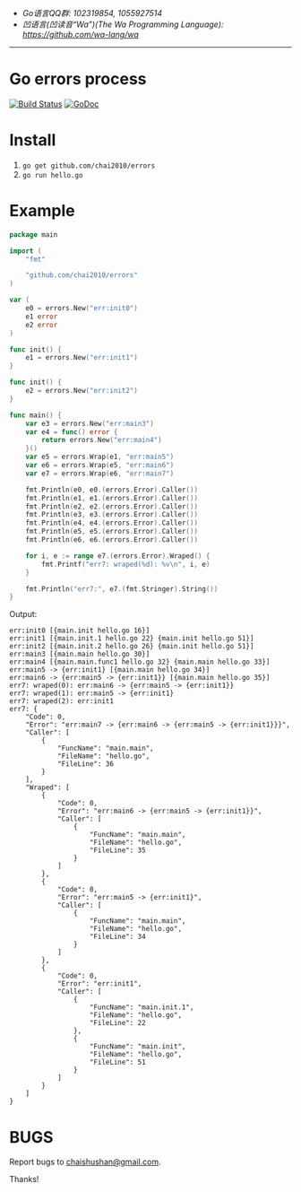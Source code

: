 - *Go语言QQ群: 102319854, 1055927514*
- *凹语言(凹读音“Wa”)(The Wa Programming Language): https://github.com/wa-lang/wa*

----

# Go errors process

[![Build Status](https://travis-ci.org/chai2010/errors.svg)](https://travis-ci.org/chai2010/errors)
[![GoDoc](https://godoc.org/github.com/chai2010/errors?status.svg)](https://godoc.org/github.com/chai2010/errors)

# Install

1. `go get github.com/chai2010/errors`
2. `go run hello.go`


# Example

```Go
package main

import (
	"fmt"

	"github.com/chai2010/errors"
)

var (
	e0 = errors.New("err:init0")
	e1 error
	e2 error
)

func init() {
	e1 = errors.New("err:init1")
}

func init() {
	e2 = errors.New("err:init2")
}

func main() {
	var e3 = errors.New("err:main3")
	var e4 = func() error {
		return errors.New("err:main4")
	}()
	var e5 = errors.Wrap(e1, "err:main5")
	var e6 = errors.Wrap(e5, "err:main6")
	var e7 = errors.Wrap(e6, "err:main7")

	fmt.Println(e0, e0.(errors.Error).Caller())
	fmt.Println(e1, e1.(errors.Error).Caller())
	fmt.Println(e2, e2.(errors.Error).Caller())
	fmt.Println(e3, e3.(errors.Error).Caller())
	fmt.Println(e4, e4.(errors.Error).Caller())
	fmt.Println(e5, e5.(errors.Error).Caller())
	fmt.Println(e6, e6.(errors.Error).Caller())

	for i, e := range e7.(errors.Error).Wraped() {
		fmt.Printf("err7: wraped(%d): %v\n", i, e)
	}

	fmt.Println("err7:", e7.(fmt.Stringer).String())
}
```

Output:

```
err:init0 [{main.init hello.go 16}]
err:init1 [{main.init.1 hello.go 22} {main.init hello.go 51}]
err:init2 [{main.init.2 hello.go 26} {main.init hello.go 51}]
err:main3 [{main.main hello.go 30}]
err:main4 [{main.main.func1 hello.go 32} {main.main hello.go 33}]
err:main5 -> {err:init1} [{main.main hello.go 34}]
err:main6 -> {err:main5 -> {err:init1}} [{main.main hello.go 35}]
err7: wraped(0): err:main6 -> {err:main5 -> {err:init1}}
err7: wraped(1): err:main5 -> {err:init1}
err7: wraped(2): err:init1
err7: {
	"Code": 0,
	"Error": "err:main7 -> {err:main6 -> {err:main5 -> {err:init1}}}",
	"Caller": [
		{
			"FuncName": "main.main",
			"FileName": "hello.go",
			"FileLine": 36
		}
	],
	"Wraped": [
		{
			"Code": 0,
			"Error": "err:main6 -> {err:main5 -> {err:init1}}",
			"Caller": [
				{
					"FuncName": "main.main",
					"FileName": "hello.go",
					"FileLine": 35
				}
			]
		},
		{
			"Code": 0,
			"Error": "err:main5 -> {err:init1}",
			"Caller": [
				{
					"FuncName": "main.main",
					"FileName": "hello.go",
					"FileLine": 34
				}
			]
		},
		{
			"Code": 0,
			"Error": "err:init1",
			"Caller": [
				{
					"FuncName": "main.init.1",
					"FileName": "hello.go",
					"FileLine": 22
				},
				{
					"FuncName": "main.init",
					"FileName": "hello.go",
					"FileLine": 51
				}
			]
		}
	]
}
```

# BUGS

Report bugs to <chaishushan@gmail.com>.

Thanks!
